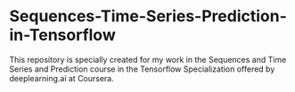 # Sequences-Time-Series-Prediction-in-Tensorflow
This repository is specially created for my work in the Sequences and Time Series and Prediction course in the Tensorflow Specialization offered by deeplearning.ai at Coursera.

